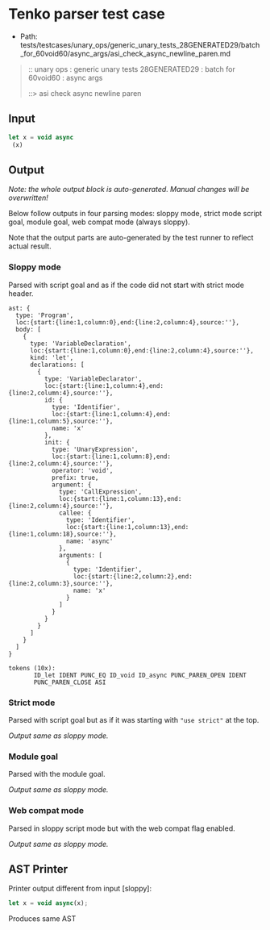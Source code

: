 # Tenko parser test case

- Path: tests/testcases/unary_ops/generic_unary_tests_28GENERATED29/batch_for_60void60/async_args/asi_check_async_newline_paren.md

> :: unary ops : generic unary tests 28GENERATED29 : batch for 60void60 : async args
>
> ::> asi check async newline paren

## Input

`````js
let x = void async 
 (x)
`````

## Output

_Note: the whole output block is auto-generated. Manual changes will be overwritten!_

Below follow outputs in four parsing modes: sloppy mode, strict mode script goal, module goal, web compat mode (always sloppy).

Note that the output parts are auto-generated by the test runner to reflect actual result.

### Sloppy mode

Parsed with script goal and as if the code did not start with strict mode header.

`````
ast: {
  type: 'Program',
  loc:{start:{line:1,column:0},end:{line:2,column:4},source:''},
  body: [
    {
      type: 'VariableDeclaration',
      loc:{start:{line:1,column:0},end:{line:2,column:4},source:''},
      kind: 'let',
      declarations: [
        {
          type: 'VariableDeclarator',
          loc:{start:{line:1,column:4},end:{line:2,column:4},source:''},
          id: {
            type: 'Identifier',
            loc:{start:{line:1,column:4},end:{line:1,column:5},source:''},
            name: 'x'
          },
          init: {
            type: 'UnaryExpression',
            loc:{start:{line:1,column:8},end:{line:2,column:4},source:''},
            operator: 'void',
            prefix: true,
            argument: {
              type: 'CallExpression',
              loc:{start:{line:1,column:13},end:{line:2,column:4},source:''},
              callee: {
                type: 'Identifier',
                loc:{start:{line:1,column:13},end:{line:1,column:18},source:''},
                name: 'async'
              },
              arguments: [
                {
                  type: 'Identifier',
                  loc:{start:{line:2,column:2},end:{line:2,column:3},source:''},
                  name: 'x'
                }
              ]
            }
          }
        }
      ]
    }
  ]
}

tokens (10x):
       ID_let IDENT PUNC_EQ ID_void ID_async PUNC_PAREN_OPEN IDENT
       PUNC_PAREN_CLOSE ASI
`````

### Strict mode

Parsed with script goal but as if it was starting with `"use strict"` at the top.

_Output same as sloppy mode._

### Module goal

Parsed with the module goal.

_Output same as sloppy mode._

### Web compat mode

Parsed in sloppy script mode but with the web compat flag enabled.

_Output same as sloppy mode._

## AST Printer

Printer output different from input [sloppy]:

````js
let x = void async(x);
````

Produces same AST

